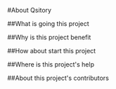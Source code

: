 #About Qsitory

##What is going this project

##Why is this project benefit

##How about start this project

##Where is this project's help

##About this project's contributors